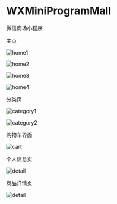 # WXMiniProgramMall
微信商场小程序

主页

![home1](.\description\home1.png)

![home2](.\description\home2.png)

![home3](.\description\home3.png)

![home4](.\description\home4.png)

分类页

![category1](.\description\category1.png)

![category2](.\description\category2.png)

购物车界面

![cart](.\description\cart.png)

个人信息页

![detail](.\description\profile.png)

商品详情页

![detail](.\description\detail.png)
